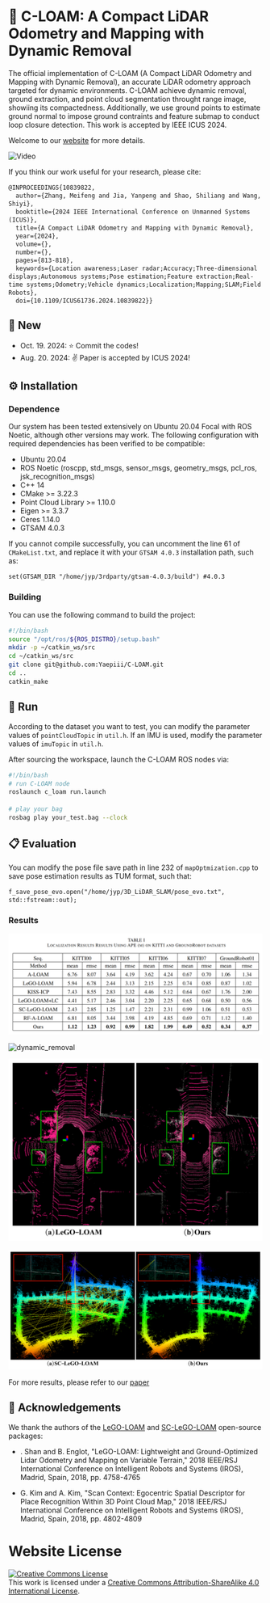 # :dolls: C-LOAM: A Compact LiDAR Odometry and Mapping with Dynamic Removal

The official implementation of C-LOAM (A Compact LiDAR Odometry and Mapping with Dynamic Removal), an accurate LiDAR odometry approach targeted for dynamic environments. C-LOAM achieve dynamic removal, ground extraction, and point cloud segmentation throught range image, showiing its compactedness. Additionally, we use ground points to estimate ground normal to impose ground contraints and feature submap to conduct loop closure detection. This work is accepted by IEEE ICUS 2024.

Welcome to our [website](https://yaepiii.github.io/C-LOAM/) for more details.

![Video](./web/resources/C-LOAM.gif)

If you think our work useful for your research, please cite:

```
@INPROCEEDINGS{10839822,
  author={Zhang, Meifeng and Jia, Yanpeng and Shao, Shiliang and Wang, Shiyi},
  booktitle={2024 IEEE International Conference on Unmanned Systems (ICUS)}, 
  title={A Compact LiDAR Odometry and Mapping with Dynamic Removal}, 
  year={2024},
  volume={},
  number={},
  pages={813-818},
  keywords={Location awareness;Laser radar;Accuracy;Three-dimensional displays;Autonomous systems;Pose estimation;Feature extraction;Real-time systems;Odometry;Vehicle dynamics;Localization;Mapping;SLAM;Field Robots},
  doi={10.1109/ICUS61736.2024.10839822}}

```

## :mega: New

- Oct. 19. 2024: :star: Commit the codes!
- Aug. 20. 2024: :v: Paper is accepted by ICUS 2024!

## :gear: Installation

### Dependence

Our system has been tested extensively on Ubuntu 20.04 Focal with ROS Noetic, although other versions may work. The following configuration with required dependencies has been verified to be compatible:

- Ubuntu 20.04
- ROS Noetic (roscpp, std_msgs, sensor_msgs, geometry_msgs, pcl_ros, jsk_recognition_msgs)
- C++ 14
- CMake >= 3.22.3
- Point Cloud Library >= 1.10.0
- Eigen >= 3.3.7
- Ceres 1.14.0
- GTSAM 4.0.3

If you cannot compile successfully, you can uncomment the line 61 of `CMakeList.txt`, and replace it with your `GTSAM 4.0.3` installation path, such as:

```
set(GTSAM_DIR "/home/jyp/3rdparty/gtsam-4.0.3/build") #4.0.3
```

### Building

You can use the following command to build the project:

```bash
#!/bin/bash
source "/opt/ros/${ROS_DISTRO}/setup.bash"
mkdir -p ~/catkin_ws/src
cd ~/catkin_ws/src
git clone git@github.com:Yaepiii/C-LOAM.git
cd ..
catkin_make
```

## :snail: Run

According to the dataset you want to test, you can modify the parameter values of `pointCloudTopic` in `util.h`. If an IMU is used, modify the parameter values of `imuTopic` in `util.h`.

After sourcing the workspace, launch the C-LOAM ROS nodes via:

```bash
#!/bin/bash
# run C-LOAM node
roslaunch c_loam run.launch

# play your bag
rosbag play your_test.bag --clock
```

## :clipboard: Evaluation

You can modify the pose file save path in line 232 of `mapOptmization.cpp` to save pose estimation results as TUM format, such that:

```
f_save_pose_evo.open("/home/jyp/3D_LiDAR_SLAM/pose_evo.txt", std::fstream::out);
```

### Results

![localization](./web/resources/localization.png)

![dynamic_removal](./web/resources/dynamic_removal.png)

![ground_extraction](./web/resources/ground_extraction.png)

![loop_closure](./web/resources/loop_closure.png)

For more results, please refer to our [paper](https://ieeexplore.ieee.org/abstract/document/10839822)

## :rose: Acknowledgements

We thank the authors of the [LeGO-LOAM](https://github.com/RobustFieldAutonomyLab/LeGO-LOAM) and [SC-LeGO-LOAM](https://github.com/gisbi-kim/SC-LeGO-LOAM?tab=readme-ov-file) open-source packages:

- . Shan and B. Englot, "LeGO-LOAM: Lightweight and Ground-Optimized Lidar Odometry and Mapping on Variable Terrain," 2018 IEEE/RSJ International Conference on Intelligent Robots and Systems (IROS), Madrid, Spain, 2018, pp. 4758-4765

- G. Kim and A. Kim, "Scan Context: Egocentric Spatial Descriptor for Place Recognition Within 3D Point Cloud Map," 2018 IEEE/RSJ International Conference on Intelligent Robots and Systems (IROS), Madrid, Spain, 2018, pp. 4802-4809



# Website License
<a rel="license" href="http://creativecommons.org/licenses/by-sa/4.0/"><img alt="Creative Commons License" style="border-width:0" src="https://i.creativecommons.org/l/by-sa/4.0/88x31.png" /></a><br />This work is licensed under a <a rel="license" href="http://creativecommons.org/licenses/by-sa/4.0/">Creative Commons Attribution-ShareAlike 4.0 International License</a>.
